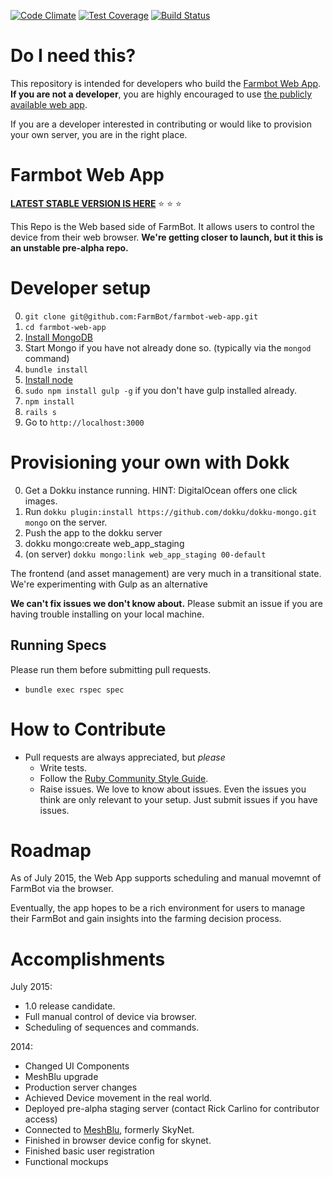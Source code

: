[![Code Climate](https://codeclimate.com/github/FarmBot/farmbot-web-app/badges/gpa.svg)](https://codeclimate.com/github/FarmBot/farmbot-web-app)
[![Test Coverage](https://codeclimate.com/github/FarmBot/farmbot-web-app/badges/coverage.svg)](https://codeclimate.com/github/FarmBot/farmbot-web-app)
[![Build Status](https://travis-ci.org/FarmBot/farmbot-web-app.svg)](https://travis-ci.org/FarmBot/farmbot-web-app)

# Do I need this?

This repository is intended for developers who build the [Farmbot Web App](http://my.farmbot.io/). **If you are not a developer**, you are highly encouraged to use [the publicly available web app](http://my.farmbot.io/).

If you are a developer interested in contributing or would like to provision your own server, you are in the right place.

# Farmbot Web App

**[LATEST STABLE VERSION IS HERE](https://github.com/FarmBot/farmbot-web-app/tree/dcf7cecf83d4b489ec55620f30614cc6b7c202f3)** :star: :star: :star:

This Repo is the Web based side of FarmBot. It allows users to control the device from their web browser. **We're getting closer to launch, but it this is an unstable pre-alpha repo.**

# Developer setup

 0. `git clone git@github.com:FarmBot/farmbot-web-app.git`
 0. `cd farmbot-web-app`
 0. [Install MongoDB](http://docs.mongodb.org/manual/tutorial/install-mongodb-on-os-x/)
 0. Start Mongo if you have not already done so. (typically via the `mongod` command)
 0. `bundle install`
 0. [Install node](https://nodejs.org/en/download/package-manager/)
 0. `sudo npm install gulp -g` if you don't have gulp installed already.
 0.  `npm install`
 0. `rails s`
 0. Go to `http://localhost:3000`

# Provisioning your own with Dokk

 0. Get a Dokku instance running. HINT: DigitalOcean offers one click images.
 0. Run `dokku plugin:install https://github.com/dokku/dokku-mongo.git mongo` on the server.
 0. Push the app to the dokku server
 0. dokku mongo:create web_app_staging
 0. (on server) `dokku mongo:link web_app_staging 00-default`


The frontend (and asset management) are very much in a transitional state. We're experimenting with Gulp as an alternative

**We can't fix issues we don't know about.** Please submit an issue if you are having trouble installing on your local machine.

## Running Specs

Please run them before submitting pull requests.

 * `bundle exec rspec spec`

# How to Contribute

 * Pull requests are always appreciated, but *please*
   * Write tests.
   * Follow the [Ruby Community Style Guide](https://github.com/bbatsov/ruby-style-guide).
   * Raise issues. We love to know about issues. Even the issues you think are only relevant to your setup. Just submit issues if you have issues.

# Roadmap

As of July 2015, the Web App supports scheduling and manual movemnt of FarmBot via the browser.

Eventually, the app hopes to be a rich environment for users to manage their FarmBot and gain insights into the farming decision process.


# Accomplishments

July 2015:

 * 1.0 release candidate.
 * Full manual control of device via browser.
 * Scheduling of sequences and commands.

2014:

 * Changed UI Components
 * MeshBlu upgrade
 * Production server changes
 * Achieved Device movement in the real world.
 * Deployed pre-alpha staging server (contact Rick Carlino for contributor access)
 * Connected to [MeshBlu](http://www.skynet.im/), formerly SkyNet.
 * Finished in browser device config for skynet.
 * Finished basic user registration
 * Functional mockups

